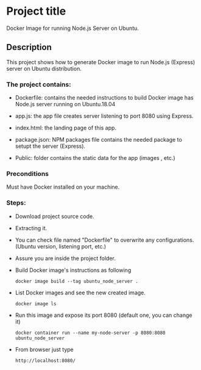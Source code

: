# Project title

Docker Image for running Node.js Server on Ubuntu. 

## Description 

This project shows how to generate Docker image to run Node.js (Express) server on Ubuntu distribution.


### The project contains:

* Dockerfile: contains the needed instructions to build Docker image has Node.js server running on Ubuntu.18.04

* app.js: the app file creates server listening to port 8080 using Express.

* index.html: the landing page of this app.

* package.json: NPM packages file contains the needed package to setupt the server (Express).

* Public: folder contains the static data for the app (images , etc.)


### Preconditions
Must have Docker installed on your machine.


### Steps:


* Download project source code.

* Extracting it.

* You can check file named "Dockerfile" to overwrite any configurations. (Ubuntu version, listening port, etc.)

* Assure you are inside the project folder.

* Build Docker image's instructions as following
    ```
    docker image build --tag ubuntu_node_server .
    ```

* List Docker images and see the new created image.
    ```
    docker image ls
    ```


* Run this image and expose its port 8080 (default one, you can change it)
    ```
    docker container run --name my-node-server -p 8080:8080 ubuntu_node_server
    ```
* From browser just type 
    ```
    http://localhost:8080/
    ```





